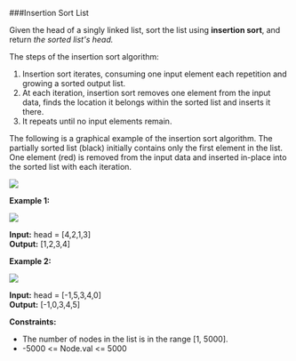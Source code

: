 ###Insertion Sort List

Given the head of a singly linked list, sort the list using **insertion sort**, and return *the sorted list's head.*

The steps of the insertion sort algorithm:
1. Insertion sort iterates, consuming one input element each repetition and growing a sorted output list.
2. At each iteration, insertion sort removes one element from the input data, finds the location it belongs within
   the sorted list and inserts it there.
3. It repeats until no input elements remain.

The following is a graphical example of the insertion sort algorithm. The partially sorted list (black) initially
contains only the first element in the list. One element (red) is removed from the input data and inserted in-place
into the sorted list with each iteration.

![](https://upload.wikimedia.org/wikipedia/commons/0/0f/Insertion-sort-example-300px.gif)

**Example 1:**

![](https://assets.leetcode.com/uploads/2021/03/04/sort1linked-list.jpg)

**Input:** head = [4,2,1,3]  
**Output:** [1,2,3,4]

**Example 2:**

![](https://assets.leetcode.com/uploads/2021/03/04/sort2linked-list.jpg)

**Input:** head = [-1,5,3,4,0]  
**Output:** [-1,0,3,4,5]

**Constraints:**
* The number of nodes in the list is in the range [1, 5000].
* -5000 <= Node.val <= 5000
